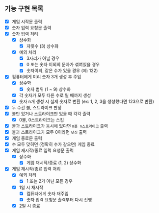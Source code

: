 ## 기능 구현 목록
- [x] 게임 시작문 출력
- [x] 숫자 입력 요청문 출력
- [x] 숫자 입력 처리
    - [x] 상수화
      - [x] 자릿수 (3) 상수화
    - [x] 예외 처리
        - [x] 3자리가 아닐 경우
        - [x] 0 또는 숫자 이외의 문자가 섞여있을 경우
        - [x] 숫자이되, 같은 수가 있을 경우 (예: 122)
- [x] 컴퓨터에게 미리 숫자 3개 생성 후 주입
    - [x] 상수화
      - [x] 숫자 범위 (1 ~ 9) 상수화 
    - [x] 각 숫자가 모두 다른 수로 될 때까지 생성
    - [x] 숫자 n개 생성 시 실제 숫자로 변환 (ex: 1, 2, 3을 생성했다면 123으로 반환)
- [x] 두 수간 볼, 스트라이크 판정
- [x] 볼만 있거나 스트라이크만 있을 때 각각 출력
    - [x] 0볼, 0스트라이크는 스킵
- [x] 볼과 스트라이크가 동시에 있다면 `m볼 n스트라이크` 출력
- [x] 볼과 스트라이크가 모두 0이라면 `낫싱` 출력
- [x] 게임 종료문 출력
- [x] 수 모두 맞히면 (정확히 수가 같으면) 게임 종료
- [x] 게임 재시작/종료 입력 요청문 출력
  - [x] 상수화
    - [x] 게임 재시작/종료 (1, 2) 상수화
- [x] 게임 재시작/종료 입력 처리
    - [x] 예외 처리
        - [x] 1 또는 2가 아닌 모든 경우
    - [x] 1일 시 재시작
        - [x] 컴퓨터에게 숫자 재주입
        - [x] 숫자 입력 요청문 출력부터 다시 진행
    - [x] 2일 시 종료
